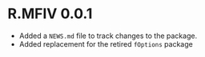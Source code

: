 # R.MFIV 0.0.1

* Added a `NEWS.md` file to track changes to the package.
* Added replacement for the retired `fOptions` package
